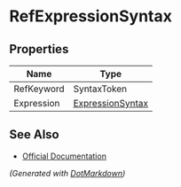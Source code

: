 # RefExpressionSyntax

## Properties

| Name       | Type                                    |
| ---------- | --------------------------------------- |
| RefKeyword | SyntaxToken                             |
| Expression | [ExpressionSyntax](ExpressionSyntax.md) |

## See Also

* [Official Documentation](https://docs.microsoft.com/en-us/dotnet/api/microsoft.codeanalysis.csharp.syntax.refexpressionsyntax)


*\(Generated with [DotMarkdown](http://github.com/JosefPihrt/DotMarkdown)\)*